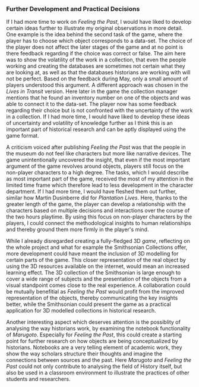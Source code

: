 ### Further Development and Practical Decisions

If I had more time to work on *Feeling the Past*, I would have liked to develop certain ideas further to illustrate my original observations in more detail. One example is the idea behind the second task of the game, where the player has to choose which object corresponds to a data-set. The choice of the player does not affect the later stages of the game and at no point is there feedback regarding if the choice was correct or false. The aim here was to show the volatility of the work in a collection, that even the people working and creating the databases are sometimes not certain what they are looking at, as well as that the databases historians are working with will not be perfect. Based on the feedback during May, only a small amount of players understood this argument. A different approach was chosen in the *Lives in Transit* version. Here later in the game the collection manager mentions that he found an inventory number on one of the objects and was able to connect it to the data-set. The player now has some feedback regarding their choice but is not confronted with the uncertainty of the work in a collection. If I had more time, I would have liked to develop these ideas of uncertainty and volatility of knowledge further as I think this is an important part of historical research and can be aptly displayed using the game format. 

A criticism voiced after publishing *Feeling the Past* was that the people in the museum do not feel like characters but more like narrative devices. The game unintentionally uncovered the insight, that even if the most important argument of the game revolves around objects, players still focus on the non-player characters to a high degree. The tasks, which I would describe as most important part of the game, received the most of my attention in the limited time frame which therefore lead to less development in the character department. If I had more time, I would have fleshed them out further, similar how Martin Dusinberre did for *Plantation Lives*. Here, thanks to the greater length of the game, the player can develop a relationship with the characters based on multiple decisions and interactions over the course of the two hours playtime. By using this focus on non-player characters by the players, I could connect the methodological insights to human relationships and thereby ground them more firmly in the player's mind. 

While I already disregarded creating a fully-fledged 3D *game*, reflecting on the whole project and what for example the Smithsonian Collections offer, more development could have meant the inclusion of 3D modelling for certain parts of the game. This closer representation of the real object by using the 3D resources available on the internet, would mean an increased learning effect. The 3D collection of the Smithsonian is large enough to cover a wide range of subjects and the presentation of the objects from a visual standpoint comes  close to the real experience. A collaboration could be mutually benefitial as *Feeling the Past* would profit from the improved representation of the objects, thereby communicating the key insights better, while the Smithsonian could present the game as a practical application for 3D modelled collections in historical research.

Another interesting aspect which deserves attention is the possiblity of analysing the way historians work, by examining the notebook functionality of *Marugoto*. Especially for *Feeling the Past*, this could create a starting point for further research on how objects are being conceptualized by historians. Notebooks are a very telling element of academic work, they show the way scholars structure their thoughts and imagine the connections between sources and the past. Here *Marugoto* and *Feeling the Past* could not only contribute to analysing the field of History itself, but also be used in a classroom environment to illustrate the practices of other students and researchers.
